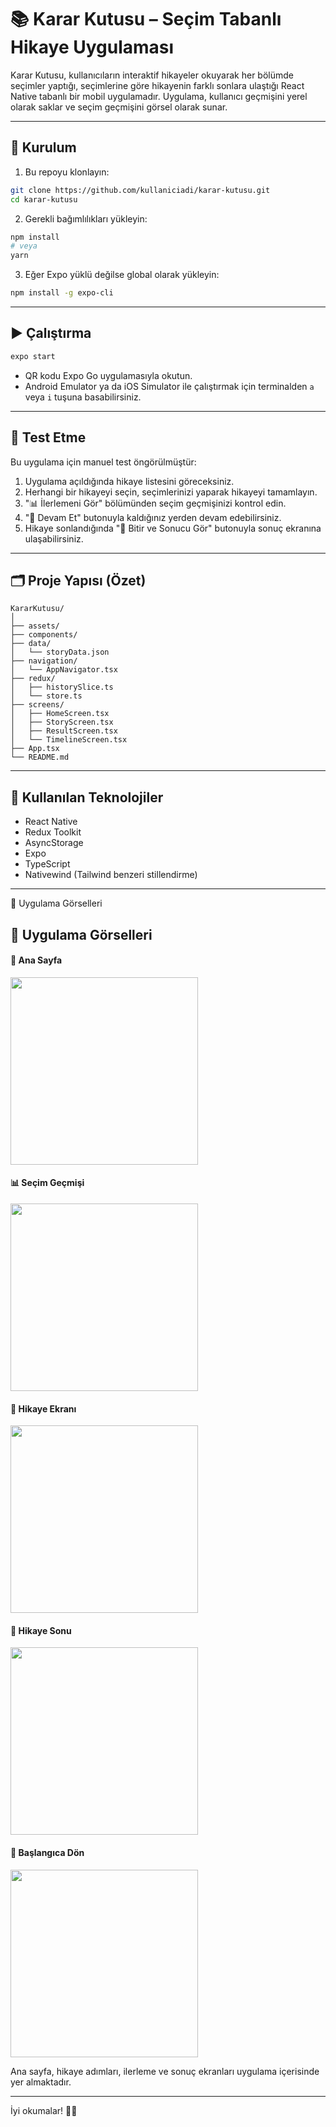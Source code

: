 # 📚 Karar Kutusu – Seçim Tabanlı Hikaye Uygulaması

Karar Kutusu, kullanıcıların interaktif hikayeler okuyarak her bölümde seçimler yaptığı, seçimlerine göre hikayenin farklı sonlara ulaştığı React Native tabanlı bir mobil uygulamadır. Uygulama, kullanıcı geçmişini yerel olarak saklar ve seçim geçmişini görsel olarak sunar.

---

## 🚀 Kurulum

1. Bu repoyu klonlayın:

```bash
git clone https://github.com/kullaniciadi/karar-kutusu.git
cd karar-kutusu
```

2. Gerekli bağımlılıkları yükleyin:

```bash
npm install
# veya
yarn
```

3. Eğer Expo yüklü değilse global olarak yükleyin:

```bash
npm install -g expo-cli
```

---

## ▶️ Çalıştırma

```bash
expo start
```

- QR kodu Expo Go uygulamasıyla okutun.
- Android Emulator ya da iOS Simulator ile çalıştırmak için terminalden `a` veya `i` tuşuna basabilirsiniz.

---

## 🧪 Test Etme

Bu uygulama için manuel test öngörülmüştür:

1. Uygulama açıldığında hikaye listesini göreceksiniz.
2. Herhangi bir hikayeyi seçin, seçimlerinizi yaparak hikayeyi tamamlayın.
3. "📊 İlerlemeni Gör" bölümünden seçim geçmişinizi kontrol edin.
4. "📌 Devam Et" butonuyla kaldığınız yerden devam edebilirsiniz.
5. Hikaye sonlandığında "🎉 Bitir ve Sonucu Gör" butonuyla sonuç ekranına ulaşabilirsiniz.

---

## 🗂️ Proje Yapısı (Özet)

```
KararKutusu/
│
├── assets/
├── components/
├── data/
│   └── storyData.json
├── navigation/
│   └── AppNavigator.tsx
├── redux/
│   ├── historySlice.ts
│   └── store.ts
├── screens/
│   ├── HomeScreen.tsx
│   ├── StoryScreen.tsx
│   ├── ResultScreen.tsx
│   └── TimelineScreen.tsx
├── App.tsx
└── README.md
```

---

## 🧠 Kullanılan Teknolojiler

- React Native
- Redux Toolkit
- AsyncStorage
- Expo
- TypeScript
- Nativewind (Tailwind benzeri stillendirme)

---

📸 Uygulama Görselleri

## 📸 Uygulama Görselleri

<h4>📱 Ana Sayfa</h4>  
<img src="https://github.com/user-attachments/assets/ee3fc824-8b7e-4859-adee-a961f38e76c2" width="300" />

<h4>📊 Seçim Geçmişi</h4>  
<img src="https://github.com/user-attachments/assets/ec19c559-e40e-4695-a056-f6c342208a94" width="300" />

<h4>🧠 Hikaye Ekranı</h4>  
<img src="https://github.com/user-attachments/assets/9e3dd5c3-4603-43a4-b6ad-a1d55741b955" width="300" />

<h4>🎉 Hikaye Sonu</h4>  
<img src="https://github.com/user-attachments/assets/aa1dafb1-a8ac-4448-b070-7d50b35e5c33" width="300" />

<h4>🔁 Başlangıca Dön</h4>  
<img src="https://github.com/user-attachments/assets/ed0e5f00-3cd1-4c1b-a83f-7ae64ccdc872" width="300" />



Ana sayfa, hikaye adımları, ilerleme ve sonuç ekranları uygulama içerisinde yer almaktadır.

---

İyi okumalar! 📖✨
